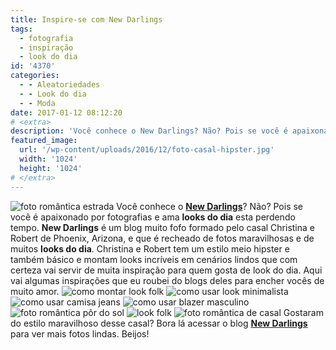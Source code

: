 ```yaml
---
title: Inspire-se com New Darlings
tags:
  - fotografia
  - inspiração
  - look do dia
id: '4370'
categories:
  - - Aleatoriedades
  - - Look do dia
  - - Moda
date: 2017-01-12 08:12:20
# <extra>
description: 'Você conhece o New Darlings? Não? Pois se você é apaixonado por fotografias e ama looks do dia esta perdendo tempo. New Darlings é um blog muito fofo formado pelo casal Christina e Robert de Phoenix, Arizona, e que é recheado de fotos maravilhosas e de muitos looks do dia. Christina e Robert tem um estilo meio hipster e também básico e montam looks incríveis em cenários lindos que com certeza vai servir de muita inspiração para quem gosta de look do dia. Aqui vai algumas inspirações que eu roubei do blogs deles para encher vocês de muito amor. Gostaram do estilo maravilhoso desse casal? Bora lá acessar o blog New Darlings para ver mais fotos lindas. Beijos!'
featured_image: 
  url: '/wp-content/uploads/2016/12/foto-casal-hipster.jpg'
  width: '1024'
  height: '1024'
# </extra>
---
```


![foto romântica estrada ](/wp-content/uploads/2016/12/foto-casal-hipster.jpg) Você conhece o [**New Darlings**](http://newdarlings.com/)? Não? Pois se você é apaixonado por fotografias e ama **looks do dia** esta perdendo tempo. **New Darlings** é um blog muito fofo formado pelo casal Christina e Robert de Phoenix, Arizona, e que é recheado de fotos maravilhosas e de muitos **looks do dia**. Christina e Robert tem um estilo meio hipster e também básico e montam looks incríveis em cenários lindos que com certeza vai servir de muita inspiração para quem gosta de look do dia. Aqui vai algumas inspirações que eu roubei do blogs deles para encher vocês de muito amor. ![como montar look folk ](/wp-content/uploads/2016/12/look-hipster.jpg) ![como usar look minimalista ](/wp-content/uploads/2016/12/como-montar-look-minimalista.jpg) ![como usar camisa jeans](/wp-content/uploads/2016/12/look-jeans-masculino.jpg) ![como usar blazer masculino ](/wp-content/uploads/2016/12/look-hipster-como-usar.jpg) ![foto romântica pôr do sol](/wp-content/uploads/2016/12/foto-casal-pôr-do-sol.jpg) ![look folk ](/wp-content/uploads/2016/12/estilo-hipster-como-usar.jpg) ![foto romântica de casal](/wp-content/uploads/2016/12/new-darlings-fotos.jpg) Gostaram do estilo maravilhoso desse casal? Bora lá acessar o blog [**New Darlings**](http://newdarlings.com/) para ver mais fotos lindas. Beijos!
